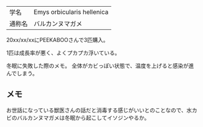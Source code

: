 ---
---

|||
|:-|:-|
| 学名 | Emys orbicularis hellenica |
| 通称名 | バルカンヌマガメ |


20xx/xx/xxにPEEKABOOさんで3匹購入。

1匹は成長率が悪く、よくプカプカ浮いている。

冬眠に失敗した際のメモ。
全体がカビっぽい状態で、温度を上げると感染が進んでしまう。

## メモ

お世話になっている獣医さんの話だと消毒する感じがいいとのことなので、水カビのバルカンヌマガメは冬眠から起こしてイソジンやるか。
